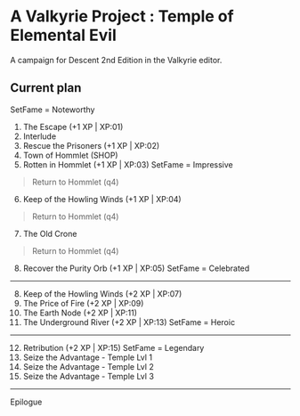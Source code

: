 # A Valkyrie Project : Temple of Elemental Evil
A campaign for Descent 2nd Edition in the Valkyrie editor.


Current plan
---
SetFame = Noteworthy
01. The Escape 			(+1 XP | XP:01) 
02. Interlude			
03. Rescue the Prisoners	(+1 XP | XP:02) 
04. Town of Hommlet (SHOP)
05. Rotten in Hommlet		(+1 XP | XP:03) 
SetFame = Impressive
> Return to Hommlet (q4)
06. Keep of the Howling Winds 	(+1 XP | XP:04) 
> Return to Hommlet (q4)
07. The Old Crone
> Return to Hommlet (q4)
08. Recover the Purity Orb 	(+1 XP | XP:05) 
SetFame = Celebrated
---
08. Keep of the Howling Winds	(+2 XP | XP:07) 
09. The Price of Fire		(+2 XP | XP:09) 
10. The Earth Node		(+2 XP | XP:11) 
11. The Underground River	(+2 XP | XP:13) 
SetFame = Heroic
---
12. Retribution			(+2 XP | XP:15) 
SetFame = Legendary 
13. Seize the Advantage - Temple Lvl 1
14. Seize the Advantage - Temple Lvl 2
15. Seize the Advantage - Temple Lvl 3

---
Epilogue
